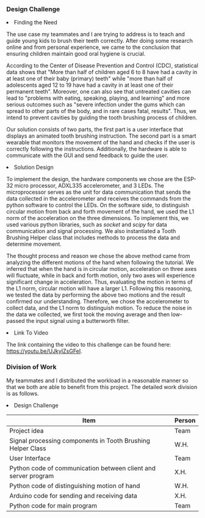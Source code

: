 ### Design Challenge
<li>Finding the Need</li>

The use case my teammates and I are trying to address is to teach and guide young kids to brush their teeth correctly. After doing some research online and from personal experience, we came to the conclusion that ensuring children maintain good oral hygiene is crucial.

According to the Center of Disease Prevention and Control (CDC), statistical data shows that "More than half of children aged 6 to 8 have had a cavity in at least one of their baby (primary) teeth" while "more than half of adolescents aged 12 to 19 have had a cavity in at least one of their permanent teeth". Moreover, one can also see that untreated cavities can lead to "problems with eating, speaking, playing, and learning" and more serious outcomes such as "severe infection under the gums which can spread to other parts of the body, and in rare cases fatal, results". Thus, we intend to prevent cavities by guiding the tooth brushing process of children.

Our solution consists of two parts, the first part is a user interface that displays an animated tooth brushing instruction. The second part is a smart wearable that monitors the movement of the hand and checks if the user is correctly following the instructions. Additionally, the hardware is able to communicate with the GUI and send feedback to guide the user.

<li>Solution Design</li>

To implement the design, the hardware components we chose are the ESP-32 micro processor, ADXL335 accelerometer, and 3 LEDs. The microprocessor serves as the unit for data communication that sends the data collected in the accelerometer and receives the commands from the python software to control the LEDs. On the software side, to distinguish circular motion from back and forth movement of the hand, we used the L1 norm of the acceleration on the three dimensions. To implement this, we used various python libraries, such as <i>socket</i> and <i>scipy</i> for data communication and signal processing. We also instantiated a Tooth Brushing Helper class that includes methods to process the data and determine movement.

The thought process and reason we chose the above method came from analyzing the different motions of the hand when following the tutorial. We inferred that when the hand is in circular motion, acceleration on three axes will fluctuate, while in back and forth motion, only two axes will experience significant change in acceleration. Thus, evaluating the motion in terms of the L1 norm, circular motion will have a larger L1. Following this reasoning, we tested the data by performing the above two motions and the result confirmed our understanding. Therefore, we chose the accelerometer to collect data, and the L1 norm to distinguish motion. To reduce the noise in the data we collected, we first took the moving average and then low-passed the input signal using a butterworth filter.

<li>Link To Video</li>

The link containing the video to this challenge can be found here: https://youtu.be/UJkyIZsGFeI.

### Division of Work

My teammates and I distributed the workload in a reasonable manner so that we both are able to benefit from this project. The detailed work division is as follows.

<li> Design Challenge </li>

| Item  | Person |
| ------------ | ----------- |
| Project idea | Team|
| Signal processing components in Tooth Brushing Helper Class | W.H. |
| User Interface | Team |
| Python code of communication between client and server program | X.H. |
| Python code of distinguishing motion of hand | W.H. |
| Arduino code for sending and receiving data | X.H. |
| Python code for main program | Team |
